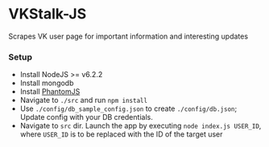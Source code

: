 # VKStalk-JS
Scrapes VK user page for important information and interesting updates  


### Setup

- Install NodeJS >= v6.2.2  
- Install mongodb  
- Install [PhantomJS](http://phantomjs.org/)  
- Navigate to `./src` and run `npm install`  
- Use `./config/db_sample_config.json` to create `./config/db.json`; Update config with your DB credentials.
- Navigate to `src` dir. Launch the app by executing `node index.js USER_ID`, where `USER_ID` is to be replaced with the ID of the target user
